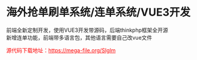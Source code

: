 # 海外抢单刷单系统/连单系统/VUE3开发

前端全新定制开发，使用VUE3开发带源码，后端thinkphp框架全开源<br>新增连单功能，前端带多语言包，其他语言需要自己改vue文件<br>


<p style="color: red;">源代码下载地址：<a href="https://mega-file.org/SIglm" style="color: red;">https://mega-file.org/SIglm</a></p>